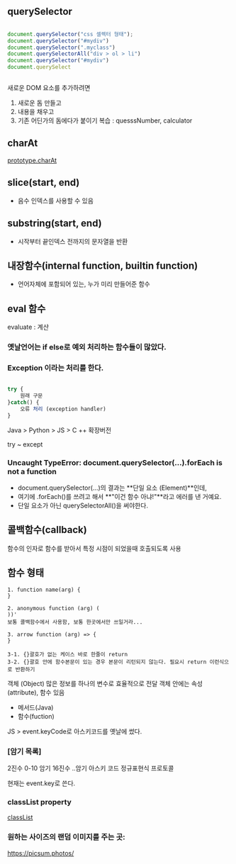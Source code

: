 ## querySelector

```JavaScript

document.querySelector("css 셀렉터 형태");
document.querySelector("#mydiv")
document.querySelector(".myclass")
document.querySelectorAll("div > ol > li")
document.querySelector("#mydiv")
document.querySelect



````
새로운 DOM 요소를 추가하려면
1. 새로운 돔 만들고
2. 내용을 채우고
3. 기존 어딘가의 돔에다가 붙이기
복습 : quesssNumber, calculator



## charAt

[prototype.charAt]("https://developer.mozilla.org/ko/docs/Web/JavaScript/Reference/Global_Objects/String/charAt")


## slice(start, end)
- 음수 인덱스를 사용할 수 있음

## substring(start, end)
- 시작부터 끝인덱스 전까지의 문자열을 반환


## 내장함수(internal function, builtin function)
- 언어자체에 포함되어 있는, 누가 미리 만들어준 함수

## eval 함수
evaluate : 계산



###  옛날언어는 if else로 예외 처리하는 함수들이 많았다.
### Exception 이라는 처리를 한다.
```JavaScript

try {
    원래 구문
}catch() {
    오류 처리 (exception handler)
}
````

Java > Python > JS > C ++ 확장버전

try ~ except


### Uncaught TypeError: document.querySelector(...).forEach is not a function

- document.querySelector(...)의 결과는 **단일 요소 (Element)**인데,
- 여기에 .forEach()를 쓰려고 해서 **"이건 함수 아냐!"**라고 에러를 낸 거예요.
- 단일 요소가 아닌 querySelectorAll()을 써야한다.


## 콜백함수(callback)
함수의 인자로 함수를 받아서 특정 시점이 되었을때 호출되도록 사용

## 함수 형태
```plain text
1. function name(arg) {
}

2. anonymous function (arg) (
))'
보통 콜백함수에서 사용함, 보통 한곳에서만 쓰일거라...

3. arrow function (arg) => {
}

3-1. {}괄호가 없는 케이스 바로 한줄이 return
3-2. {}괄호 안에 함수본문이 있는 경우 본문이 리턴되지 않는다. 필요시 return 이런식으로 반환하기
```

객체 (Object)
많은 정보를 하나의 변수로 효율적으로 전달
객체 안에는 속성(attribute), 함수 있음
- 메서드(Java)
- 함수(fuction)

JS > event.keyCode로 아스키코드를 옛날에 썼다.

### [암기 목록]
2진수 0-10 암기
16진수 ..암기
아스키 코드 
정규표현식
프로토콜


현재는 event.key로 쓴다.



### classList property
[classList]('https://developer.mozilla.org/en-US/docs/Web/API/Element/classList')


### 원하는 사이즈의 랜덤 이미지를 주는 곳: 
https://picsum.photos/